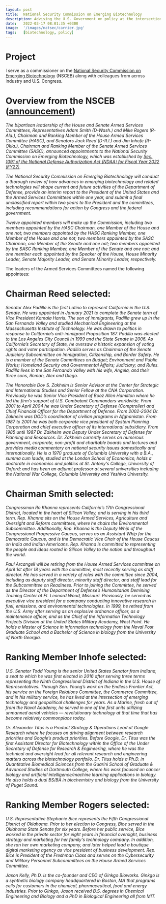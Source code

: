 ```yaml
---
layout: post
title:  National Security Commission on Emerging Biotechnology
description: Advising the U.S. Government on policy at the intersection of biotechnology + national security. 
date:   2022-03-17 08:01:35 +0300
image:  '/images/natsec/carrier.jpg'
tags:   [biotechnology, policy]
---
```


# Project
I serve as a commissioner on the <a href="https://www.armed-services.senate.gov/press-releases/armed-services-committees-leadership-announces-selections-for-national-security-commission-on-emerging-biotechnology" target="_blank">National Security Commission on Emerging Biotechnology</a> (NSCEB) along with colleagues from across industry and U.S. Congress.

# Overview from the NSCEB (<a href="https://www.armed-services.senate.gov/press-releases/armed-services-committees-leadership-announces-selections-for-national-security-commission-on-emerging-biotechnology" target="_blank">announcement</a>)
<em>The bipartisan leadership of the House and Senate Armed Services Committees, Representatives Adam Smith (D-Wash.) and Mike Rogers (R-Ala.), Chairman and Ranking Member of the House Armed Services Committee (HASC), and Senators Jack Reed (D-R.I.) and Jim Inhofe (R-Okla.), Chairman and Ranking Member of the Senate Armed Services Committee (SASC), announced appointments to the National Security Commission on Emerging Biotechnology, which was established by <a href="https://www.congress.gov/bill/117th-congress/senate-bill/1605/text" target="_blank">Sec. 1091 of the National Defense Authorization Act (NDAA) for Fiscal Year 2022 (FY22)</a>.</em>

<em>The National Security Commission on Emerging Biotechnology will conduct a thorough review of how advances in emerging biotechnology and related technologies will shape current and future activities of the Department of Defense, provide an interim report to the President of the United States and the Armed Services Committees within one year, and submit a final unclassified report within two years to the President and the committees, including recommendations for action by Congress and the federal government.</em>

<em>Twelve appointed members will make up the Commission, including two members appointed by the HASC Chairman, one Member of the House and one not; two members appointed by the HASC Ranking Member, one Member of the House and one not; two members appointed by the SASC Chairman, one Member of the Senate and one not; two members appointed by the SASC Ranking Member, one Member of the Senate and one not; and one member each appointed by the Speaker of the House, House Minority Leader, Senate Majority Leader, and Senate Minority Leader, respectively.</em>

The leaders of the Armed Services Committees named the following appointees:

# Chairman Reed selected:

<em>Senator Alex Padilla is the first Latino to represent California in the U.S. Senate. He was appointed in January 2021 to complete the Senate term of Vice President Kamala Harris. The son of immigrants, Padilla grew up in the San Fernando Valley and studied Mechanical Engineering at the Massachusetts Institute of Technology. He was drawn to politics in response to California’s anti-immigrant Proposition 187. Padilla was elected to the Los Angeles City Council in 1999 and the State Senate in 2006. As California’s Secretary of State, he oversaw a historic expansion of voting rights and voter participation. Padilla serves as Chairman of the Senate Judiciary Subcommittee on Immigration, Citizenship, and Border Safety. He is a member of the Senate Committees on Budget; Environment and Public Works; Homeland Security and Governmental Affairs; Judiciary; and Rules. Padilla lives in the San Fernando Valley with his wife, Angela, and their three sons, Roman, Alex and Diego.</em>

<em>The Honorable Dov S. Zakheim is Senior Advisor at the Center for Strategic and International Studies and Senior Fellow at the CNA Corporation. Previously he was Senior Vice President of Booz Allen Hamilton where he led the firm’s support of U.S. Combatant Commanders worldwide. From 2001 to April 2004 he was Under Secretary of Defense (Comptroller) and Chief Financial Officer for the Department of Defense. From 2002-2004 Dr. Zakheim was DOD’s coordinator of civilian programs in Afghanistan. From 1987 to 2001 he was both corporate vice president of System Planning Corporation and chief executive officer of its international subsidiary. From 1985 until 1987 Dr. Zakheim was Deputy Under Secretary of Defense for Planning and Resources. Dr. Zakheim currently serves on numerous government, corporate, non-profit and charitable boards and lectures and provides media commentary on national security issues domestically and internationally. He is a 1970 graduate of Columbia University with a B.A., summa cum laude; studied at the London School of Economics; holds a doctorate in economics and politics at St. Antony's College, University of Oxford; and has been an adjunct professor at several universities including the National War College, Columbia University and Yeshiva University.</em>

# Chairman Smith selected:

<em>Congressman Ro Khanna represents California’s 17th Congressional District, located in the heart of Silicon Valley, and is serving in his third term. Rep. Khanna sits on the House Armed Services, Agriculture and Oversight and Reform committees, where he chairs the Environmental Subcommittee. Additionally, Rep. Khanna is the Deputy Whip of the Congressional Progressive Caucus, serves as an Assistant Whip for the Democratic Caucus, and is the Democratic Vice Chair of the House Caucus on India and Indian Americans. Rep. Khanna is committed to representing the people and ideas rooted in Silicon Valley to the nation and throughout the world.</em>

<em>Paul Arcangeli will be retiring from the House Armed Services committee on April 1st after 18 years with the committee, most recently serving as staff director. He has served in a variety of roles with the committee since 2004, including as deputy staff director, minority staff director, and staff lead for the Subcommittee on Readiness. Prior to joining the Committee, he served as the Director of the Department of Defense’s Humanitarian Demining Training Center at Ft. Leonard Wood, Missouri. Previously, he served as executive vice president for a company conducting innovative research in fuel, emissions, and environmental technologies. In 1999, he retired from the U.S. Army after serving as an explosive ordnance officer, as a maintenance officer, and as the Chief of the Information Technology Projects Division at the United States Military Academy, West Point. He holds a Master of Science in information technology from the Naval Post Graduate School and a Bachelor of Science in biology from the University of North Georgia.</em>

# Ranking Member Inhofe selected:

<em>U.S. Senator Todd Young is the senior United States Senator from Indiana, a seat to which he was first elected in 2016 after serving three terms representing the Ninth Congressional District of Indiana in the U.S. House of Representatives. Through Sen. Young’s work on the Endless Frontier Act, his service on the Foreign Relations Committee, the Commerce Committee, and in his military service, he has lived at the intersection of emerging technology and geopolitical challenges for years. As a Marine, fresh out of from the Naval Academy, he served in one of the first units utilizing unmanned aerial vehicles — revolutionary technology at that time that has become relatively commonplace today.</em>

<em>Dr. Alexander Titus is a Product Strategy & Operations Lead at Google Research where he focuses on driving alignment between research priorities and Google’s product priorities. Before Google, Dr. Titus was the first Assistant Director for Biotechnology within the Office of the Under Secretary of Defense for Research & Engineering, where he was the technical and oversight lead for all relevant research and engineering matters across the biotechnology portfolio. Dr. Titus holds a Ph.D. in Quantitative Biomedical Sciences from the Guarini School of Graduate & Advanced Studies at Dartmouth College, where his work focused on cancer biology and artificial intelligence/machine learning applications in biology. He also holds a dual BS/BA in biochemistry and biology from the University of Puget Sound.</em>

# Ranking Member Rogers selected:

<em>U.S. Representative Stephanie Bice represents the Fifth Congressional District of Oklahoma. Prior to her election to Congress, Bice served in the Oklahoma State Senate for six years. Before her public service, Bice worked in the private sector for eight years in financial oversight, business strategy and marketing for her family's technology company. In addition, she ran her own marketing company, and later helped lead a boutique digital marketing agency as vice president of business development. Rep. Bice is President of the Freshman Class and serves on the Cybersecurity and Military Personnel Subcommittees on the House Armed Services Committee.</em>

<em>Jason Kelly, Ph.D. is the co-founder and CEO of Ginkgo Bioworks. Ginkgo is a synthetic biology company headquartered in Boston, MA that programs cells for customers in the chemical, pharmaceutical, food and energy industries. Prior to Ginkgo, Jason received B.S. degrees in Chemical Engineering and Biology and a PhD in Biological Engineering all from MIT.</em>
